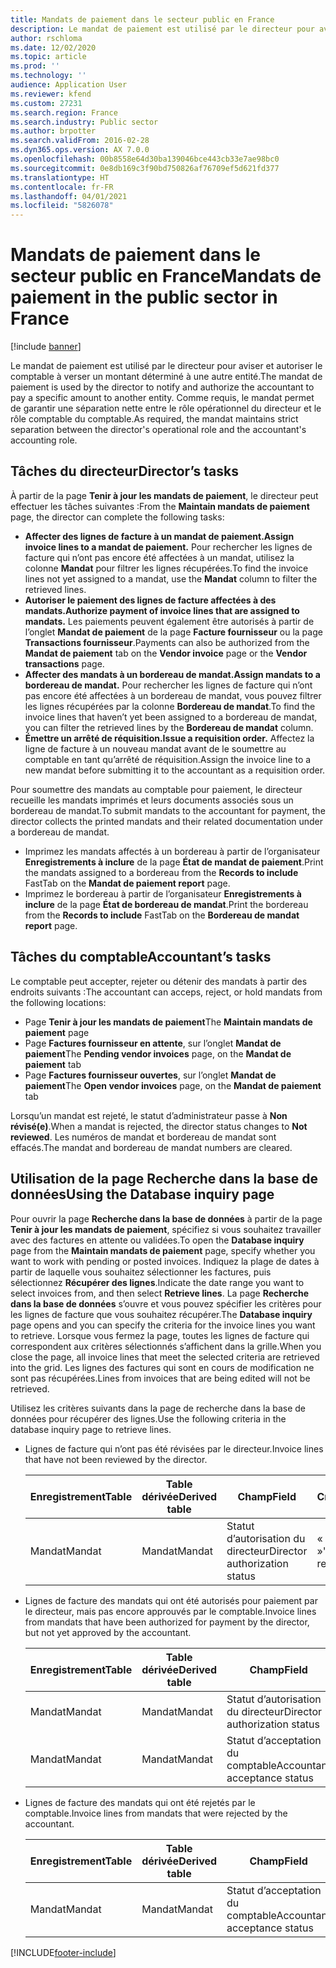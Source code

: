 ```yaml
---
title: Mandats de paiement dans le secteur public en France
description: Le mandat de paiement est utilisé par le directeur pour aviser et autoriser le comptable à verser un montant déterminé à une autre entité.
author: rschloma
ms.date: 12/02/2020
ms.topic: article
ms.prod: ''
ms.technology: ''
audience: Application User
ms.reviewer: kfend
ms.custom: 27231
ms.search.region: France
ms.search.industry: Public sector
ms.author: brpotter
ms.search.validFrom: 2016-02-28
ms.dyn365.ops.version: AX 7.0.0
ms.openlocfilehash: 00b8558e64d30ba139046bce443cb33e7ae98bc0
ms.sourcegitcommit: 0e8db169c3f90bd750826af76709ef5d621fd377
ms.translationtype: HT
ms.contentlocale: fr-FR
ms.lasthandoff: 04/01/2021
ms.locfileid: "5826078"
---
```

# <a name="mandats-de-paiement-in-the-public-sector-in-france"></a><span data-ttu-id="2c07d-103">Mandats de paiement dans le secteur public en France</span><span class="sxs-lookup"><span data-stu-id="2c07d-103">Mandats de paiement in the public sector in France</span></span>

[!include [banner](../includes/banner.md)]

<span data-ttu-id="2c07d-104">Le mandat de paiement est utilisé par le directeur pour aviser et autoriser le comptable à verser un montant déterminé à une autre entité.</span><span class="sxs-lookup"><span data-stu-id="2c07d-104">The mandat de paiement is used by the director to notify and authorize the accountant to pay a specific amount to another entity.</span></span> <span data-ttu-id="2c07d-105">Comme requis, le mandat permet de garantir une séparation nette entre le rôle opérationnel du directeur et le rôle comptable du comptable.</span><span class="sxs-lookup"><span data-stu-id="2c07d-105">As required, the mandat maintains strict separation between the director's operational role and the accountant's accounting role.</span></span>

## <a name="directors-tasks"></a><span data-ttu-id="2c07d-106">Tâches du directeur</span><span class="sxs-lookup"><span data-stu-id="2c07d-106">Director’s tasks</span></span>

<span data-ttu-id="2c07d-107">À partir de la page **Tenir à jour les mandats de paiement**, le directeur peut effectuer les tâches suivantes :</span><span class="sxs-lookup"><span data-stu-id="2c07d-107">From the **Maintain mandats de paiement** page, the director can complete the following tasks:</span></span>

-   <span data-ttu-id="2c07d-108">**Affecter des lignes de facture à un mandat de paiement.**</span><span class="sxs-lookup"><span data-stu-id="2c07d-108">**Assign invoice lines to a mandat de paiement.**</span></span> <span data-ttu-id="2c07d-109">Pour rechercher les lignes de facture qui n’ont pas encore été affectées à un mandat, utilisez la colonne **Mandat** pour filtrer les lignes récupérées.</span><span class="sxs-lookup"><span data-stu-id="2c07d-109">To find the invoice lines not yet assigned to a mandat, use the **Mandat** column to filter the retrieved lines.</span></span>
-   <span data-ttu-id="2c07d-110">**Autoriser le paiement des lignes de facture affectées à des mandats.**</span><span class="sxs-lookup"><span data-stu-id="2c07d-110">**Authorize payment of invoice lines that are assigned to mandats.**</span></span> <span data-ttu-id="2c07d-111">Les paiements peuvent également être autorisés à partir de l’onglet **Mandat de paiement** de la page **Facture fournisseur** ou la page **Transactions fournisseur**.</span><span class="sxs-lookup"><span data-stu-id="2c07d-111">Payments can also be authorized from the **Mandat de paiement** tab on the **Vendor invoice** page or the **Vendor transactions** page.</span></span>
-   <span data-ttu-id="2c07d-112">**Affecter des mandats à un bordereau de mandat.**</span><span class="sxs-lookup"><span data-stu-id="2c07d-112">**Assign mandats to a bordereau de mandat.**</span></span> <span data-ttu-id="2c07d-113">Pour rechercher les lignes de facture qui n’ont pas encore été affectées à un bordereau de mandat, vous pouvez filtrer les lignes récupérées par la colonne **Bordereau de mandat**.</span><span class="sxs-lookup"><span data-stu-id="2c07d-113">To find the invoice lines that haven’t yet been assigned to a bordereau de mandat, you can filter the retrieved lines by the **Bordereau de mandat** column.</span></span>
-   <span data-ttu-id="2c07d-114">**Émettre un arrêté de réquisition.**</span><span class="sxs-lookup"><span data-stu-id="2c07d-114">**Issue a requisition order.**</span></span> <span data-ttu-id="2c07d-115">Affectez la ligne de facture à un nouveau mandat avant de le soumettre au comptable en tant qu’arrêté de réquisition.</span><span class="sxs-lookup"><span data-stu-id="2c07d-115">Assign the invoice line to a new mandat before submitting it to the accountant as a requisition order.</span></span>

<span data-ttu-id="2c07d-116">Pour soumettre des mandats au comptable pour paiement, le directeur recueille les mandats imprimés et leurs documents associés sous un bordereau de mandat.</span><span class="sxs-lookup"><span data-stu-id="2c07d-116">To submit mandats to the accountant for payment, the director collects the printed mandats and their related documentation under a bordereau de mandat.</span></span>

-   <span data-ttu-id="2c07d-117">Imprimez les mandats affectés à un bordereau à partir de l’organisateur **Enregistrements à inclure** de la page **État de mandat de paiement**.</span><span class="sxs-lookup"><span data-stu-id="2c07d-117">Print the mandats assigned to a bordereau from the **Records to include** FastTab on the **Mandat de paiement report** page.</span></span>
-   <span data-ttu-id="2c07d-118">Imprimez le bordereau à partir de l’organisateur **Enregistrements à inclure** de la page **État de bordereau de mandat**.</span><span class="sxs-lookup"><span data-stu-id="2c07d-118">Print the bordereau from the **Records to include** FastTab on the **Bordereau de mandat report** page.</span></span>

## <a name="accountants-tasks"></a><span data-ttu-id="2c07d-119">Tâches du comptable</span><span class="sxs-lookup"><span data-stu-id="2c07d-119">Accountant’s tasks</span></span>
<span data-ttu-id="2c07d-120">Le comptable peut accepter, rejeter ou détenir des mandats à partir des endroits suivants :</span><span class="sxs-lookup"><span data-stu-id="2c07d-120">The accountant can acceps, reject, or hold mandats from the following locations:</span></span>

  - <span data-ttu-id="2c07d-121">Page **Tenir à jour les mandats de paiement**</span><span class="sxs-lookup"><span data-stu-id="2c07d-121">The **Maintain mandats de paiement** page</span></span>
  - <span data-ttu-id="2c07d-122">Page **Factures fournisseur en attente**, sur l’onglet **Mandat de paiement**</span><span class="sxs-lookup"><span data-stu-id="2c07d-122">The **Pending vendor invoices** page, on the **Mandat de paiement** tab</span></span>  
  - <span data-ttu-id="2c07d-123">Page **Factures fournisseur ouvertes**, sur l’onglet **Mandat de paiement**</span><span class="sxs-lookup"><span data-stu-id="2c07d-123">The **Open vendor invoices** page, on the **Mandat de paiement** tab</span></span>
  
<span data-ttu-id="2c07d-124">Lorsqu’un mandat est rejeté, le statut d’administrateur passe à **Non révisé(e)**.</span><span class="sxs-lookup"><span data-stu-id="2c07d-124">When a mandat is rejected, the director status changes to **Not reviewed**.</span></span> <span data-ttu-id="2c07d-125">Les numéros de mandat et bordereau de mandat sont effacés.</span><span class="sxs-lookup"><span data-stu-id="2c07d-125">The mandat and bordereau de mandat numbers are cleared.</span></span>

## <a name="using-the-database-inquiry-page"></a><span data-ttu-id="2c07d-126">Utilisation de la page Recherche dans la base de données</span><span class="sxs-lookup"><span data-stu-id="2c07d-126">Using the Database inquiry page</span></span>
<span data-ttu-id="2c07d-127">Pour ouvrir la page **Recherche dans la base de données** à partir de la page **Tenir à jour les mandats de paiement**, spécifiez si vous souhaitez travailler avec des factures en attente ou validées.</span><span class="sxs-lookup"><span data-stu-id="2c07d-127">To open the **Database inquiry** page from the **Maintain mandats de paiement** page, specify whether you want to work with pending or posted invoices.</span></span> <span data-ttu-id="2c07d-128">Indiquez la plage de dates à partir de laquelle vous souhaitez sélectionner les factures, puis sélectionnez **Récupérer des lignes**.</span><span class="sxs-lookup"><span data-stu-id="2c07d-128">Indicate the date range you want to select invoices from, and then select **Retrieve lines**.</span></span> <span data-ttu-id="2c07d-129">La page **Recherche dans la base de données** s’ouvre et vous pouvez spécifier les critères pour les lignes de facture que vous souhaitez récupérer.</span><span class="sxs-lookup"><span data-stu-id="2c07d-129">The **Database inquiry** page opens and you can specify the criteria for the invoice lines you want to retrieve.</span></span> <span data-ttu-id="2c07d-130">Lorsque vous fermez la page, toutes les lignes de facture qui correspondent aux critères sélectionnés s’affichent dans la grille.</span><span class="sxs-lookup"><span data-stu-id="2c07d-130">When you close the page, all invoice lines that meet the selected criteria are retrieved into the grid.</span></span> <span data-ttu-id="2c07d-131">Les lignes des factures qui sont en cours de modification ne sont pas récupérées.</span><span class="sxs-lookup"><span data-stu-id="2c07d-131">Lines from invoices that are being edited will not be retrieved.</span></span> 

<span data-ttu-id="2c07d-132">Utilisez les critères suivants dans la page de recherche dans la base de données pour récupérer des lignes.</span><span class="sxs-lookup"><span data-stu-id="2c07d-132">Use the following criteria in the database inquiry page to retrieve lines.</span></span>

- <span data-ttu-id="2c07d-133">Lignes de facture qui n’ont pas été révisées par le directeur.</span><span class="sxs-lookup"><span data-stu-id="2c07d-133">Invoice lines that have not been reviewed by the director.</span></span>

  | <span data-ttu-id="2c07d-134">Enregistrement</span><span class="sxs-lookup"><span data-stu-id="2c07d-134">Table</span></span>  | <span data-ttu-id="2c07d-135">Table dérivée</span><span class="sxs-lookup"><span data-stu-id="2c07d-135">Derived table</span></span> |             <span data-ttu-id="2c07d-136">Champ</span><span class="sxs-lookup"><span data-stu-id="2c07d-136">Field</span></span>             |    <span data-ttu-id="2c07d-137">Critères</span><span class="sxs-lookup"><span data-stu-id="2c07d-137">Criteria</span></span>    |
  |--------|---------------|-------------------------------|----------------|
  | <span data-ttu-id="2c07d-138">Mandat</span><span class="sxs-lookup"><span data-stu-id="2c07d-138">Mandat</span></span> |    <span data-ttu-id="2c07d-139">Mandat</span><span class="sxs-lookup"><span data-stu-id="2c07d-139">Mandat</span></span>     | <span data-ttu-id="2c07d-140">Statut d’autorisation du directeur</span><span class="sxs-lookup"><span data-stu-id="2c07d-140">Director authorization status</span></span> | <span data-ttu-id="2c07d-141">« Non révisé(e) »</span><span class="sxs-lookup"><span data-stu-id="2c07d-141">"Not reviewed"</span></span> |


- <span data-ttu-id="2c07d-142">Lignes de facture des mandats qui ont été autorisés pour paiement par le directeur, mais pas encore approuvés par le comptable.</span><span class="sxs-lookup"><span data-stu-id="2c07d-142">Invoice lines from mandats that have been authorized for payment by the director, but not yet approved by the accountant.</span></span>

  | <span data-ttu-id="2c07d-143">Enregistrement</span><span class="sxs-lookup"><span data-stu-id="2c07d-143">Table</span></span>  | <span data-ttu-id="2c07d-144">Table dérivée</span><span class="sxs-lookup"><span data-stu-id="2c07d-144">Derived table</span></span> |             <span data-ttu-id="2c07d-145">Champ</span><span class="sxs-lookup"><span data-stu-id="2c07d-145">Field</span></span>             |    <span data-ttu-id="2c07d-146">Critères</span><span class="sxs-lookup"><span data-stu-id="2c07d-146">Criteria</span></span>    |
  |--------|---------------|-------------------------------|----------------|
  | <span data-ttu-id="2c07d-147">Mandat</span><span class="sxs-lookup"><span data-stu-id="2c07d-147">Mandat</span></span> |    <span data-ttu-id="2c07d-148">Mandat</span><span class="sxs-lookup"><span data-stu-id="2c07d-148">Mandat</span></span>     | <span data-ttu-id="2c07d-149">Statut d’autorisation du directeur</span><span class="sxs-lookup"><span data-stu-id="2c07d-149">Director authorization status</span></span> |  <span data-ttu-id="2c07d-150">« Autorisé(e) »</span><span class="sxs-lookup"><span data-stu-id="2c07d-150">"Authorized"</span></span>  |
  | <span data-ttu-id="2c07d-151">Mandat</span><span class="sxs-lookup"><span data-stu-id="2c07d-151">Mandat</span></span> |    <span data-ttu-id="2c07d-152">Mandat</span><span class="sxs-lookup"><span data-stu-id="2c07d-152">Mandat</span></span>     | <span data-ttu-id="2c07d-153">Statut d’acceptation du comptable</span><span class="sxs-lookup"><span data-stu-id="2c07d-153">Accountant acceptance status</span></span>  | <span data-ttu-id="2c07d-154">« Non révisé(e) »</span><span class="sxs-lookup"><span data-stu-id="2c07d-154">"Not reviewed"</span></span> |


- <span data-ttu-id="2c07d-155">Lignes de facture des mandats qui ont été rejetés par le comptable.</span><span class="sxs-lookup"><span data-stu-id="2c07d-155">Invoice lines from mandats that were rejected by the accountant.</span></span>

  | <span data-ttu-id="2c07d-156">Enregistrement</span><span class="sxs-lookup"><span data-stu-id="2c07d-156">Table</span></span>  | <span data-ttu-id="2c07d-157">Table dérivée</span><span class="sxs-lookup"><span data-stu-id="2c07d-157">Derived table</span></span> | <span data-ttu-id="2c07d-158">Champ</span><span class="sxs-lookup"><span data-stu-id="2c07d-158">Field</span></span>                        | <span data-ttu-id="2c07d-159">Critères</span><span class="sxs-lookup"><span data-stu-id="2c07d-159">Criteria</span></span>   |
  |--------|---------------|------------------------------|------------|
  | <span data-ttu-id="2c07d-160">Mandat</span><span class="sxs-lookup"><span data-stu-id="2c07d-160">Mandat</span></span> | <span data-ttu-id="2c07d-161">Mandat</span><span class="sxs-lookup"><span data-stu-id="2c07d-161">Mandat</span></span>        | <span data-ttu-id="2c07d-162">Statut d’acceptation du comptable</span><span class="sxs-lookup"><span data-stu-id="2c07d-162">Accountant acceptance status</span></span> | <span data-ttu-id="2c07d-163">« Rejeté(e) »</span><span class="sxs-lookup"><span data-stu-id="2c07d-163">"Rejected"</span></span> |







[!INCLUDE[footer-include](../../includes/footer-banner.md)]